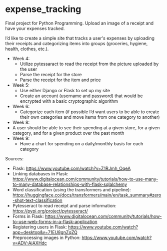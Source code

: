 # expense_tracking
Final project for Python Programming. Upload an image of a receipt and have your expenses tracked.

I’d like to create a simple site that tracks a user's expenses by uploading their receipts and categorizing items into groups (groceries, hygiene, health, clothes, etc.).
- Week 4:
  -  Utilize pytessaract to read the receipt from the picture uploaded by the user
  -  Parse the receipt for the store
  -  Parse the receipt for the item and price
- Week 5:
  -  Use either Django or Flask to set up my site
  -  Create an account (username and password) that would be encrypted with a basic cryptographic algorithm
- Week 6:
  -  Categorize each item (if possible I’d want users to be able to create their own categories and move items from one category to another)
-  Week 8:
  -  A user should be able to see their spending at a given store, for a given category, and for a given product over the past month
- Week 9:
  -  Have a chart for spending on a daily/monthly basis for each category


Sources:
- Flask: https://www.youtube.com/watch?v=Z1RJmh_OqeA
- Linking databases in Flask: https://www.digitalocean.com/community/tutorials/how-to-use-many-to-many-database-relationships-with-flask-sqlalchemy
- Word classification (using the transformers and pipeline): https://huggingface.co/docs/transformers/main/en/task_summary#zero-shot-text-classification
- Pytesseract to read receipt and parse information: https://pypi.org/project/pytesseract/
- Forms in Flask: https://www.digitalocean.com/community/tutorials/how-to-use-web-forms-in-a-flask-application
- Registering users in Flask: https://www.youtube.com/watch?app=desktop&v=71EU8gnZqZQ
- Preprocessing images in Python: https://www.youtube.com/watch?v=ADV-AjAXHdc